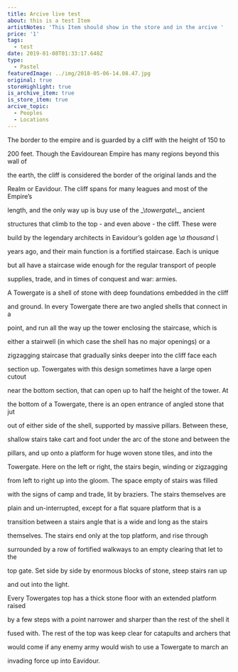 ```yaml
---
title: Arcive live test
about: this is a test Item
artistNotes: 'This Item should show in the store and in the arcive '
price: '1'
tags:
  - test
date: 2019-01-08T01:33:17.648Z
type:
  - Pastel
featuredImage: ../img/2018-05-06-14.08.47.jpg
original: true
storeHighlight: true
is_archive_item: true
is_store_item: true
arcive_topic:
  - Peoples
  - Locations
---
```

  The border to the empire and is guarded by a cliff with the height of 150 to

  200 feet. Though the Eavidourean Empire has many regions beyond this wall of

  the earth, the cliff is considered the border of the original lands and the

  Realm or Eavidour. The cliff spans for many leagues and most of the Empire’s

  length, and the only way up is buy use of the \_\\_towergate\\_\_,  ancient

  structures that climb to the top - and even above - the cliff. These were

  build by the legendary architects in Eavidour’s golden age \\_a thousand \\_

  years ago, and their main function is a fortified staircase. Each is unique

  but all have a staircase wide enough for the regular transport of people

  supplies, trade, and in times of conquest and war: armies.





  A Towergate is a shell of stone with deep foundations embedded in the cliff

  and ground. In every Towergate there are two angled shells that connect in a

  point, and run all the way up the tower enclosing the staircase, which is

  either a stairwell (in which case the shell has no major openings) or a

  zigzagging staircase that gradually sinks deeper into the cliff face each

  section up. Towergates with this design sometimes have a large open cutout

  near the bottom section, that can open up to half the height of the tower. At

  the bottom of a Towergate, there is an open entrance of angled stone that jut

  out of either side of the shell, supported by massive pillars. Between these,

  shallow stairs take cart and foot under the arc of the stone and between the

  pillars, and up onto a platform for huge woven stone tiles, and into the

  Towergate. Here on the left or right, the stairs begin, winding or zigzagging

  from left to right up into the gloom. The space empty of stairs was filled

  with the signs of camp and trade, lit by braziers. The stairs themselves are

  plain and un-interrupted, except for a flat square platform that is a

  transition between a stairs angle that is a wide and long as the stairs

  themselves. The stairs end only at the top platform, and rise through

  surrounded by a row of fortified walkways to an empty clearing that let to the

  top gate. Set side by side by enormous blocks of stone, steep stairs ran up

  and out into the light.





  Every Towergates top has a thick stone floor with an extended platform raised

  by a few steps with a point narrower and sharper than the rest of the shell it

  fused with. The rest of the top was keep clear for catapults and archers that

  would come if any enemy army would wish to use a Towergate to march an

  invading force up into Eavidour.
